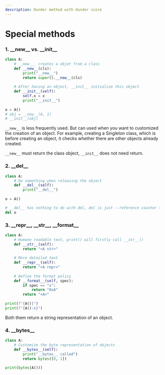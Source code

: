 ```yaml
---
description: Dunder method with dunder score
---
```


# Special methods

### 1. \_\_new\_\_ vs. \_\_init\_\_

```python
class A:
    # __new___ creates a objet from a class
    def __new__(cls):
        print("__new__")
        return super().__new__(cls)
    
    # After having an object, __init__ initialize this object
    def __init__(self):
        self.x = x
        print("__init__")
        
o = A()
# obj = __new__(A, 1)
# __init__(obj)
```

`__new__` is less frequently used. But can used when you want to customized the creation of an object. For example, creating a Singleton class, which is before creating an object, it checks whether there are other objects already created.

`__new__` must return the class object, `__init__` does not need return.

### 2. \_\_del\_\_

```python
class A:
    # Do something when releasing the object
    def __del__(self):
        print("__del__")
        
o = A()

# __del__ has nothing to do with del, del is just --reference counter to object
del o
```

### 3. \_\_repr\_\_, \_\_str\_\_, \_\_format\_\_

```python
class A:
    # Humane readable text, print() will firstly call __str__()
    def __str__(self):
        return "<A str>"
    
    # More detailed text
    def __repr__(self):
        return "<A repr>"
    
    # Define the format policy
    def __format__(self, spec):
        if spec == "x":
            return "0xA"
        return "<A>"
        
print(f"{A()}")
print(f"{A():x}")
```

Both them return a string representation of an object.&#x20;

### 4. \_\_bytes\_\_

```python
class A:
    # Customize the byte representation of objects
    def __bytes__(self):
        print("__bytes__ called")
        return bytes([0, 1])
        
print(bytes(A()))
```
